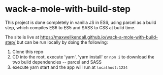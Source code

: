 # wack-a-mole-with-build-step

This project is done completely in vanilla JS in ES6, using parcel as a build step, which compiles ES6 to ES5 and SASS to CSS at build time.

The site is live at https://maxwellkendall.github.io/wack-a-mole-with-build-step/ but can be run locally by doing the following:

1. Clone this repo
2. CD into the root, execute 'yarn', 'yarn install' or `npm i` to download the two build dependencies -- parcel and SASS
3. execute yarn start and the app will run at `localhost:1234`
